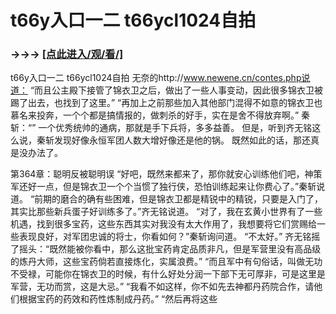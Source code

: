 # t66y入口一二 t66ycl1024自拍

### →→→ <a href="http://3t3e.com/index.html">[点此进入/观/看/]</a>

t66y入口一二 t66ycl1024自拍
无奈的http://www.newene.cn/contes.php说道：
    “而且公主殿下接管了锦衣卫之后，做出了一些人事变动，因此很多锦衣卫被踢了出去，也找到了这里。”
    “再加上之前那些加入其他部门混得不如意的锦衣卫也慕名来投奔，一个个都是搞情报的，做刺杀的好手，实在是舍不得放弃啊。”
    秦斩：“”
    一个优秀统帅的通病，那就是手下兵将，多多益善。
    但是，听到齐无铭这么说，秦斩发现好像永恒军团人数大增好像还是他的锅。
    既然如此的话，那还真是没办法了。

第364章：聪明反被聪明误
    “好吧，既然来都来了，那你就安心训练他们吧，神策军还好一点，但是锦衣卫一个个当惯了独行侠，恐怕训练起来让你费心了。”秦斩说道。
    “前期的磨合的确有些困难，但是锦衣卫都是精锐中的精锐，只要是入门了，其实比那些新兵蛋子好训练多了。”齐无铭说道。
    “对了，我在玄黄小世界有了一些机遇，找到很多宝药，这些东西其实对我没有太大作用了，我想要将它们赏赐给一些表现良好，对军团忠诚的将士，你看如何？”秦斩询问道。
    “不太好。”
    齐无铭摇了摇头：“既然能被你看中，那么这批宝药肯定品质非凡，但是军营里没有高品级的炼丹大师，这些宝药倘若直接炼化，实属浪费。”
    “而且军中有句俗话，叫做无功不受禄，可能你在锦衣卫的时候，有什么好处分润一下部下无可厚非，可是这里是军营，无功而赏，这是大忌。”
    “我看不如这样，你不如先去神都丹药院合作，请他们根据宝药的药效和药性炼制成丹药。”
    “然后再将这些
